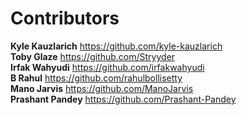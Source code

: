 # Contributors

**Kyle Kauzlarich** https://github.com/kyle-kauzlarich  
**Toby Glaze** https://github.com/Stryyder  
**Irfak Wahyudi** https://github.com/irfakwahyudi  
**B Rahul** https://github.com/rahulbollisetty  
**Mano Jarvis** https://github.com/ManoJarvis  
**Prashant Pandey** https://github.com/Prashant-Pandey
